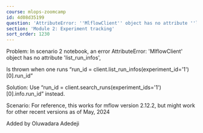 ```yaml
---
course: mlops-zoomcamp
id: 4d08d35199
question: 'AttributeError: ''MlflowClient'' object has no attribute ''list_run_infos'''
section: 'Module 2: Experiment tracking'
sort_order: 1230
---
```


Problem: In scenario 2 notebook, an error AttributeError: 'MlflowClient' object has no attribute 'list_run_infos',

Is thrown when one runs “run_id = client.list_run_infos(experiment_id='1')[0].run_id”

Solution: Use “run_id = client.search_runs(experiment_ids='1')[0].info.run_id” instead.

Scenario: For reference, this works for mflow version 2.12.2, but might work for other recent versions as of May, 2024

Added by Oluwadara Adedeji

